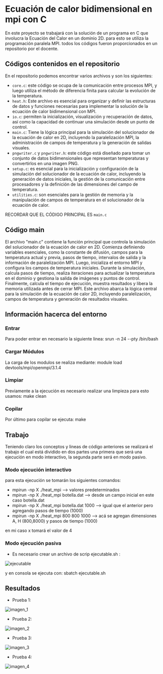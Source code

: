 # Ecuación de calor bidimensional en mpi con C

En este proyecto se trabajará con la solución de un programa en C que involucra la Ecuación del Calor en un dominio 2D.
para esto se utiliza la programación paralela MPI. 
todos los códigos fueron proporcionados en un repositorio por el docente.

## Códigos contenidos en el repositorio

En el repositorio podemos encontrar varios archivos y son los siguientes:

- `core.c`: este código se ocupa de la comunicación entre procesos MPI, y luego utiliza el método de diferencia finita para calcular la evolución de la temperatura.
- `heat.h`: Este archivo es esencial para organizar y definir las estructuras de datos y funciones necesarias para implementar la solución de la ecuación de calor bidimensional con MPI.
- `io.c`:  permiten la inicialización, visualización y recuperación de datos, así como la capacidad de continuar una simulación desde un punto de control.
- `main.c`: Tiene la lógica principal para la simulación del solucionador de la ecuación de calor en 2D, incluyendo la paralelización MPI, la administración de campos de temperatura y la generación de salidas visuales.
- `pngwriter.c` y `pngwriter.h`: este código está diseñado para tomar un conjunto de datos bidimensionales que representan temperaturas y convertirlos en una imagen PNG.
- `setup.c`: es esencial para la inicialización y configuración de la simulación del solucionador de la ecuación de calor, incluyendo la generación de datos iniciales, la gestión de la comunicación entre procesadores y la definición de las dimensiones del campo de temperatura.
- `utilities.c`: son esenciales para la gestión de memoria y la manipulación de campos de temperatura en el solucionador de la ecuación de calor.

RECORDAR QUE EL CÓDIGO PRINCIPAL ES `main.c`

## Código main

El archivo "main.c" contiene la función principal que controla la simulación del solucionador de la ecuación de calor en 2D. Comienza definiendo variables esenciales, como la constante de difusión, campos para la temperatura actual y previa, pasos de tiempo, intervalos de salida y la información de paralelización MPI. Luego, inicializa el entorno MPI y configura los campos de temperatura iniciales. Durante la simulación, calcula pasos de tiempo, realiza iteraciones para actualizar la temperatura en el dominio y gestiona la salida de imágenes y puntos de control. Finalmente, calcula el tiempo de ejecución, muestra resultados y libera la memoria utilizada antes de cerrar MPI. Este archivo abarca la lógica central para la simulación de la ecuación de calor 2D, incluyendo paralelización, campos de temperatura y generación de resultados visuales.

## Información hacerca del entorno
### Entrar 
Para poder entrar en necesario la siguiente linea: srun -n 24 --pty /bin/bash
### Cargar Módulos
La carga de los modulos se realiza mediante: module load devtools/mpi/openmpi/3.1.4
### Limpiar
Previamente a la ejecución es necesario realizar una limpieza para esto usamos: make clean
### Copilar
Por último para copilar se ejecuta: make

## Trabajo
Teniendo claro los conceptos y lineas de código anteriores se realizará el trabajo el cual está dividido en dos partes una primera que será una ejecución en modo interactivo, la segunda parte será en modo pasivo.

### Modo ejecución interactivo
para esta ejecución se tomarán los siguientes comandos:
* mpirun -np X ./heat_mpi  --> valores predeterminados
* mpirun -np X ./heat_mpi botella.dat --> desde un campo inicial en este caso botella.dat
* mpirun -np X ./heat_mpi botella.dat 1000 --> igual que el anterior pero agregando pasos de tiempo (1000)
* mpirun -np X ./heat_mpi 800 800 1000 --> acá se agregan dimensiones A, H (800,8000) y pasos de tiempo (1000)

en mi caso x tomará el valor de 4

### Modo ejecución pasiva

* Es necesario crear un archivo de scrip ejecutable.sh :
    
![ejecutable](https://github.com/SC3UIS/IntroPP2161594/assets/117324114/1b9312dc-005c-4cd6-a6d9-5ad1ed9bb06a)

y en consola se ejecuta con: sbatch ejecutable.sh

## Resultados

* Prueba 1:
  
![imagen_1](https://github.com/SC3UIS/IntroPP2161594/assets/117324114/ad4ac99f-ed5c-45a6-93d1-963988a40d97)

* Prueba 2:
  
![imagen_2](https://github.com/SC3UIS/IntroPP2161594/assets/117324114/d9c85b75-f2d0-4674-806b-bcd31f122eb4)

* Prueba 3:
  
![imagen_3](https://github.com/SC3UIS/IntroPP2161594/assets/117324114/abebe765-069d-4a40-b78a-0d7657306ccb)

* Prueba 4:
  
![imagen_4](https://github.com/SC3UIS/IntroPP2161594/assets/117324114/0e5d4c52-4c62-4db3-9d0b-dfadfc12e170)




